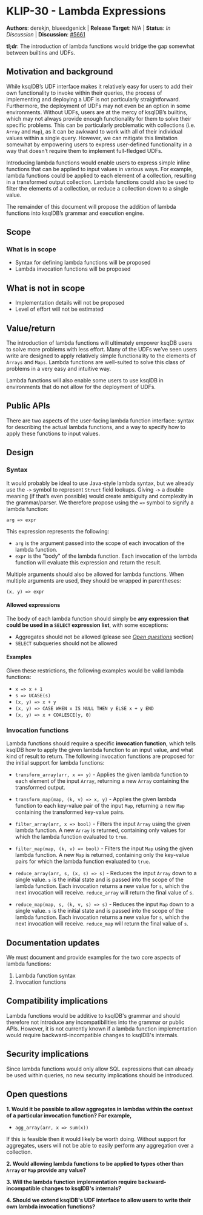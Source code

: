 # KLIP-30 - Lambda Expressions

**Authors**: derekjn, blueedgenick |
**Release Target**: N/A |
**Status**: _In Discussion_ |
**Discussion**: [#5661](https://github.com/confluentinc/ksql/pull/5661)

**tl;dr**: The introduction of lambda functions would bridge the gap somewhat between builtins and UDFs.

## Motivation and background

While ksqlDB’s UDF interface makes it relatively easy for users to add their own functionality to invoke within their queries, the process of implementing and deploying a UDF is not particularly straightforward. Furthermore, the deployment of UDFs may not even be an option in some environments. Without UDFs, users are at the mercy of ksqlDB’s builtins, which may not always provide enough functionality for them to solve their specific problems. This can be particularly problematic with collections (i.e. `Array` and `Map`), as it can be awkward to work with all of their individual values within a single query. However, we can mitigate this limitation somewhat by empowering users to express user-defined functionality in a way that doesn’t require them to implement full-fledged UDFs.

Introducing lambda functions would enable users to express simple inline functions that can be applied to input values in various ways. For example, lambda functions could be applied to each element of a collection, resulting in a transformed output collection. Lambda functions could also be used to filter the elements of a collection, or reduce a collection down to a single value.

The remainder of this document will propose the addition of lambda functions into ksqlDB’s grammar and execution engine.

## Scope

### What is in scope

* Syntax for defining lambda functions will be proposed
* Lambda invocation functions will be proposed

## What is not in scope

* Implementation details will not be proposed
* Level of effort will not be estimated

## Value/return

The introduction of lambda functions will ultimately empower ksqDB users to solve more problems with less effort. Many of the UDFs we’ve seen users write are designed to apply relatively simple functionality to the elements of `Arrays` and `Maps`. Lambda functions are well-suited to solve this class of problems in a very easy and intuitive way.

Lambda functions will also enable some users to use ksqlDB in environments that do not allow for the deployment of UDFs.

## Public APIs

There are two aspects of the user-facing lambda function interface: syntax for describing the actual lambda functions, and a way to specify how to apply these functions to input values.

## Design

### Syntax

It would probably be ideal to use Java-style lambda syntax, but we already use the `->` symbol to represent `Struct` field lookups. Giving `->` a double meaning (if that’s even possible) would create ambiguity and complexity in the grammar/parser. We therefore propose using the `=>` symbol to signify a lambda function:

```
arg => expr
```

This expression represents the following:

* `arg` is the argument passed into the scope of each invocation of the lambda function.
* `expr` is the "body" of the lambda function. Each invocation of the lambda function will evaluate this expression and return the result.

Multiple arguments should also be allowed for lambda functions. When multiple arguments are used, they should be wrapped in parentheses:

```
(x, y) => expr
```

#### Allowed expressions

The body of each lambda function should simply be **any expression that could be used in a `SELECT` expression list**, with some exceptions:

* Aggregates should not be allowed (please see *[Open questions](#open-questions)* section)
* `SELECT` subqueries should not be allowed

#### Examples

Given these restrictions, the following examples would be valid lambda functions:

* `x => x + 1`
* `s => UCASE(s)`
* `(x, y) => x + y`
* `(x, y) => CASE WHEN x IS NULL THEN y ELSE x + y END`
* `(x, y) => x + COALESCE(y, 0)`

### Invocation functions

Lambda functions should require a specific **invocation function**, which tells ksqlDB how to apply the given lambda function to an input value, and what kind of result to return. The following invocation functions are proposed for the initial support for lambda functions:

* `transform_array(arr, x => y)` - Applies the given lambda function to each element of the input `Array`, returning a new `Array` containing the transformed output.

* `transform_map(map, (k, v) => x, y)` - Applies the given lambda function to each key-value pair of the input `Map`, returning a new `Map` containing the transformed key-value pairs.

* `filter_array(arr, x => bool)` - Filters the input `Array` using the given lambda function. A new `Array` is returned, containing only values for which the lambda function evaluated to `true`.

* `filter_map(map, (k, v) => bool)` - Filters the input `Map` using the given lambda function. A new `Map` is returned, containing only the key-value pairs for which the lambda function evaluated to `true`.

* `reduce_array(arr, s, (x, s) => s)` - Reduces the input `Array` down to a single value. `s` is the initial state and is passed into the scope of the lambda function. Each invocation returns a new value for `s`, which the next invocation will receive. `reduce_array` will return the final value of `s`.

* `reduce_map(map, s, (k, v, s) => s)` - Reduces the input `Map` down to a single value. `s` is the initial state and is passed into the scope of the lambda function. Each invocation returns a new value for `s`, which the next invocation will receive. `reduce_map` will return the final value of `s`.

## Documentation updates

We must document and provide examples for the two core aspects of lambda functions:

1. Lambda function syntax
2. Invocation functions

## Compatibility implications

Lambda functions would be additive to ksqlDB's grammar and should therefore not introduce any incompatibilities into the grammar or public APIs. However, it is not currently known if a lambda function implementation would require backward-incompatible changes to ksqlDB's internals.

## Security implications

Since lambda functions would only allow SQL expressions that can already be used within queries, no new security implications should be introduced.

## Open questions

**1. Would it be possible to allow aggregates in lambdas within the context of a particular invocation function? For example,**

- `agg_array(arr, x => sum(x))`

If this is feasible then it would likely be worth doing. Without support for aggregates, users will not be able to easily perform any aggregation over a collection.

**2. Would allowing lambda functions to be applied to types other than `Array` or `Map` provide any value?**

**3. Will the lambda function implementation require backward-incompatible changes to ksqlDB's internals?**

**4. Should we extend ksqlDB's UDF interface to allow users to write their own lambda invocation functions?**